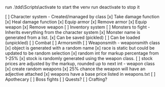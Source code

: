 run .\tdd\Scripts\activate to start the venv
run deactivate to stop it

[ ] Character system
    - Created/managed by class
    [x] Take damage function
    [x] Heal damage function
    [x] Equip armor
    [x] Remove armor
    [x] Equip weapon
    [x] Remove weapon
    [ ] Inventory system
[ ] Monsters to fight
    - Inherits everything from the character system
    [x] Monster name is generated from a list.
    [x] Can be saved (pickled)
    [ ] Can be loaded (unpickled)
[ ] Combat
[ ] Armorsmith
[ ] Weaponsmith
    - weaponsmith class
    [x] object is generated with a random name
    [x] race is static but could be updated to be random selection
    [x] random int for markup percentage from 1-25%
    [x] stock is randomly generated using the weapon class.
    [ ] stock prices are adjusted by the markup, rounded up to next int
    - weapon class
    [x] create random weapons
    [x] 25% chance the weapon will have an adjective attached
    [x] weapons have a base price listed in weapons.txt
[ ] Apothecary
[ ] Boss fights
[ ] Quests?
[ ] Crafting?
